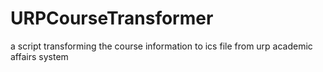 # URPCourseTransformer
a script transforming the course information to ics file from urp academic affairs system
